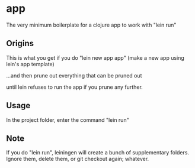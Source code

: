 # app

The very minimum boilerplate for a clojure app to work with "lein run"

## Origins

This is what you get if you do "lein new app app"
(make a new app using lein's app template)

...and then prune out everything that can be pruned out

until lein refuses to run the app if you prune any further.

## Usage

In the project folder, enter the command
"lein run"

## Note

If you do "lein run", leiningen will create a bunch of supplementary folders. Ignore them, delete them, or git checkout again; whatever.